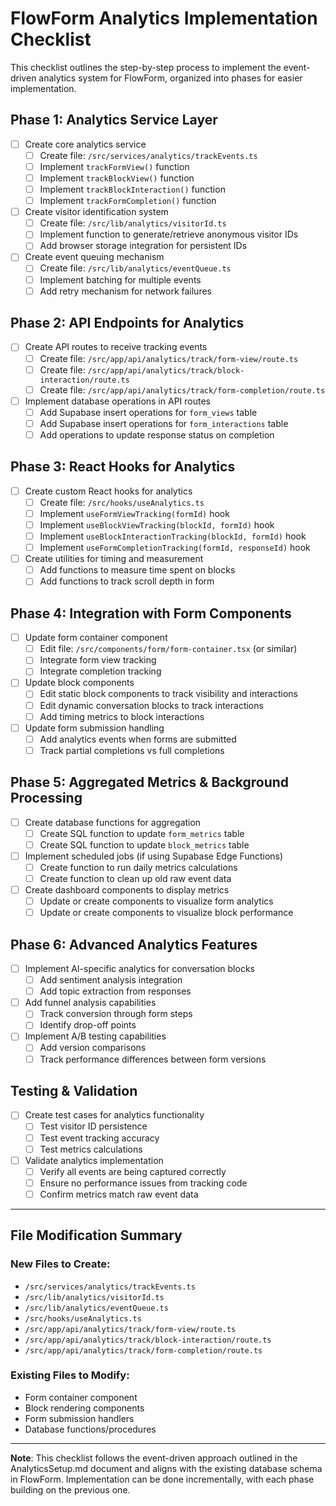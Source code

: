 # FlowForm Analytics Implementation Checklist

This checklist outlines the step-by-step process to implement the event-driven analytics system for FlowForm, organized into phases for easier implementation.

## Phase 1: Analytics Service Layer

- [ ] Create core analytics service
  - [ ] Create file: `/src/services/analytics/trackEvents.ts`
  - [ ] Implement `trackFormView()` function
  - [ ] Implement `trackBlockView()` function 
  - [ ] Implement `trackBlockInteraction()` function
  - [ ] Implement `trackFormCompletion()` function

- [ ] Create visitor identification system
  - [ ] Create file: `/src/lib/analytics/visitorId.ts`
  - [ ] Implement function to generate/retrieve anonymous visitor IDs
  - [ ] Add browser storage integration for persistent IDs

- [ ] Create event queuing mechanism
  - [ ] Create file: `/src/lib/analytics/eventQueue.ts`
  - [ ] Implement batching for multiple events
  - [ ] Add retry mechanism for network failures

## Phase 2: API Endpoints for Analytics

- [ ] Create API routes to receive tracking events
  - [ ] Create file: `/src/app/api/analytics/track/form-view/route.ts`
  - [ ] Create file: `/src/app/api/analytics/track/block-interaction/route.ts`
  - [ ] Create file: `/src/app/api/analytics/track/form-completion/route.ts`

- [ ] Implement database operations in API routes
  - [ ] Add Supabase insert operations for `form_views` table
  - [ ] Add Supabase insert operations for `form_interactions` table
  - [ ] Add operations to update response status on completion

## Phase 3: React Hooks for Analytics

- [ ] Create custom React hooks for analytics
  - [ ] Create file: `/src/hooks/useAnalytics.ts`
  - [ ] Implement `useFormViewTracking(formId)` hook
  - [ ] Implement `useBlockViewTracking(blockId, formId)` hook
  - [ ] Implement `useBlockInteractionTracking(blockId, formId)` hook
  - [ ] Implement `useFormCompletionTracking(formId, responseId)` hook

- [ ] Create utilities for timing and measurement
  - [ ] Add functions to measure time spent on blocks
  - [ ] Add functions to track scroll depth in form

## Phase 4: Integration with Form Components

- [ ] Update form container component
  - [ ] Edit file: `/src/components/form/form-container.tsx` (or similar)
  - [ ] Integrate form view tracking
  - [ ] Integrate completion tracking

- [ ] Update block components
  - [ ] Edit static block components to track visibility and interactions
  - [ ] Edit dynamic conversation blocks to track interactions
  - [ ] Add timing metrics to block interactions

- [ ] Update form submission handling
  - [ ] Add analytics events when forms are submitted
  - [ ] Track partial completions vs full completions

## Phase 5: Aggregated Metrics & Background Processing

- [ ] Create database functions for aggregation
  - [ ] Create SQL function to update `form_metrics` table
  - [ ] Create SQL function to update `block_metrics` table

- [ ] Implement scheduled jobs (if using Supabase Edge Functions)
  - [ ] Create function to run daily metrics calculations
  - [ ] Create function to clean up old raw event data

- [ ] Create dashboard components to display metrics
  - [ ] Update or create components to visualize form analytics
  - [ ] Update or create components to visualize block performance

## Phase 6: Advanced Analytics Features

- [ ] Implement AI-specific analytics for conversation blocks
  - [ ] Add sentiment analysis integration
  - [ ] Add topic extraction from responses

- [ ] Add funnel analysis capabilities
  - [ ] Track conversion through form steps
  - [ ] Identify drop-off points

- [ ] Implement A/B testing capabilities
  - [ ] Add version comparisons
  - [ ] Track performance differences between form versions

## Testing & Validation

- [ ] Create test cases for analytics functionality
  - [ ] Test visitor ID persistence
  - [ ] Test event tracking accuracy
  - [ ] Test metrics calculations

- [ ] Validate analytics implementation
  - [ ] Verify all events are being captured correctly
  - [ ] Ensure no performance issues from tracking code
  - [ ] Confirm metrics match raw event data

---

## File Modification Summary

### New Files to Create:
- `/src/services/analytics/trackEvents.ts`
- `/src/lib/analytics/visitorId.ts`
- `/src/lib/analytics/eventQueue.ts`
- `/src/hooks/useAnalytics.ts`
- `/src/app/api/analytics/track/form-view/route.ts`
- `/src/app/api/analytics/track/block-interaction/route.ts`
- `/src/app/api/analytics/track/form-completion/route.ts`

### Existing Files to Modify:
- Form container component
- Block rendering components
- Form submission handlers
- Database functions/procedures

---

**Note**: This checklist follows the event-driven approach outlined in the AnalyticsSetup.md document and aligns with the existing database schema in FlowForm. Implementation can be done incrementally, with each phase building on the previous one.
